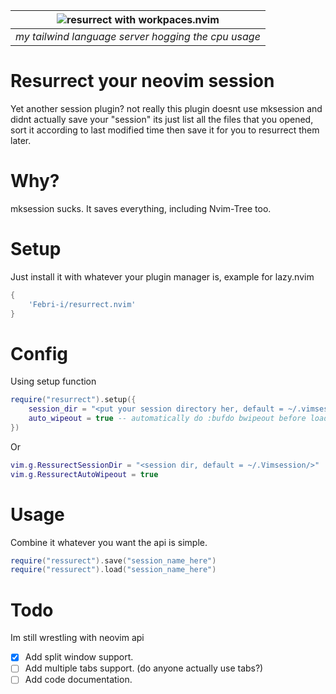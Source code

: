 | ![resurrect with workpaces.nvim](https://i.imgur.com/XKNCCWw.gif) |
|:--:|
| *my tailwind language server hogging the cpu usage* |

# Resurrect your neovim session

Yet another session plugin? not really this plugin doesnt use mksession and didnt actually save your "session" its just list all the files that you opened, sort it according to last modified time then save it for you to resurrect them later.

# Why?

mksession sucks. It saves everything, including Nvim-Tree too.

# Setup

Just install it with whatever your plugin manager is, example for lazy.nvim

```lua
{
    'Febri-i/resurrect.nvim'
}
```

# Config

Using setup function

```lua
require("resurrect").setup({
    session_dir = "<put your session directory her, default = ~/.vimsession/>",
    auto_wipeout = true -- automatically do :bufdo bwipeout before loading session
})
```

Or

```lua
vim.g.RessurectSessionDir = "<session dir, default = ~/.Vimsession/>"
vim.g.RessurectAutoWipeout = true
```

# Usage

Combine it whatever you want the api is simple.

```lua
require("ressurect").save("session_name_here")
require("ressurect").load("session_name_here")
```

# Todo

Im still wrestling with neovim api

- [x] Add split window support.
- [ ] Add multiple tabs support. (do anyone actually use tabs?)
- [ ] Add code documentation.
